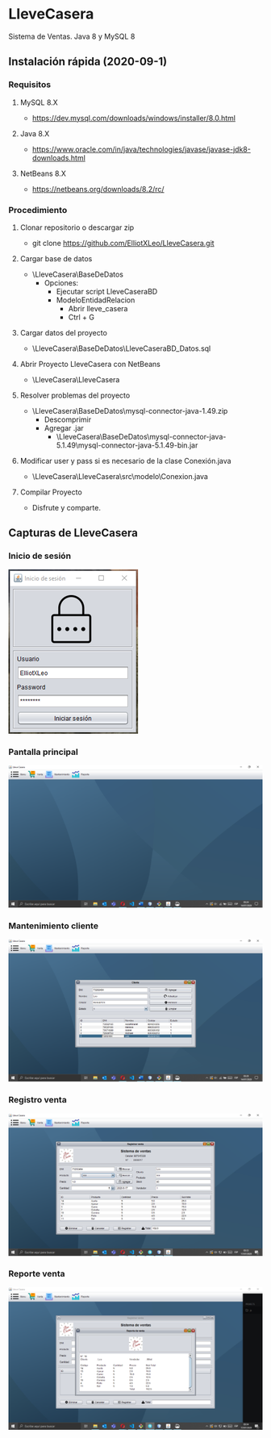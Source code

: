 # LleveCasera
Sistema de Ventas. Java 8 y MySQL 8

## Instalación rápida (2020-09-1)
### Requisitos
1.	MySQL 8.X
    - https://dev.mysql.com/downloads/windows/installer/8.0.html
2.	Java 8.X 
    -	https://www.oracle.com/in/java/technologies/javase/javase-jdk8-downloads.html

3.	NetBeans 8.X
    - https://netbeans.org/downloads/8.2/rc/

### Procedimiento
1.	Clonar repositorio o descargar zip
    - git clone https://github.com/ElliotXLeo/LleveCasera.git

2.	Cargar base de datos
    - \LleveCasera\BaseDeDatos
      - Opciones:
        - Ejecutar script LleveCaseraBD
        - ModeloEntidadRelacion
          -	Abrir lleve_casera
          - Ctrl + G

3.	Cargar datos del proyecto
    - \LleveCasera\BaseDeDatos\LleveCaseraBD_Datos.sql

4.	Abrir Proyecto LleveCasera con NetBeans
    - \LleveCasera\LleveCasera

5.	Resolver problemas del proyecto
    - \LleveCasera\BaseDeDatos\mysql-connector-java-1.49.zip
      - Descomprimir
      - Agregar .jar
        - \LleveCasera\BaseDeDatos\mysql-connector-java-5.1.49\mysql-connector-java-5.1.49-bin.jar

6.	Modificar user y pass si es necesario de la clase Conexión.java
    - \LleveCasera\LleveCasera\src\modelo\Conexion.java

7.	Compilar Proyecto
    - Disfrute y comparte.

## Capturas de LleveCasera

### Inicio de sesión
![alt text](CapturasLleveCasera/inicioSesion.png)

### Pantalla principal
![alt text](CapturasLleveCasera/vistaPrincipal.png)

### Mantenimiento cliente
![alt text](CapturasLleveCasera/formMantenimiento.png)

### Registro venta
![alt text](CapturasLleveCasera/registrarVenta.png)

### Reporte venta
![alt text](CapturasLleveCasera/reporteVenta.png)
